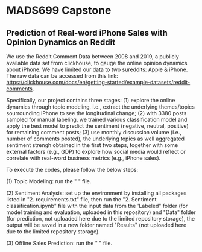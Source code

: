 # MADS699 Capstone   

## Prediction of Real-word iPhone Sales with Opinion Dynamics on Reddit

We use the Reddit Comment Data between 2008 and 2019, a publicly available data set from clickhouse, to gauge the online opinion dynamics about iPhone. We have limited our data to two sureddits: Apple & iPhone. 
 The raw data can be accessed from this link: https://clickhouse.com/docs/en/getting-started/example-datasets/reddit-comments. 

Specifically, our project contains three stages: (1) explore the online dynamics through topic modeling, i.e.,   extract the underlying themes/topics sourrounding iPhone to see the longitudinal change; (2) with 3380 posts sampled for manual labeling, we trained various classification model and apply the best model to predict the sentiment (negative, neutral, positive) for remaining comment posts; (3) use monthly discussion volume (i.e., number of comments posted), the underlying topics as well aggregated sentiment strengh obtained in the first two steps, together with some external factors (e.g., GDP) to explore how social media would reflect or correlate with real-word business metrics (e.g., iPhone sales).


To execute the codes, please follow the below steps:

(1) Topic Modeling: run the " " file.

(2) Sentiment Analysis: set up the environment by installing all packages listed in "2. requirements.txt" file, then run the "2. Sentiment classification.ipynb" file with the input data from the 'Labeled" folder (for model training and evaluation, uploaded in this repository) and  "Data" folder (for prediction, not uploaded here due to the limited repository storage), the output will be saved in a new folder named "Results" (not uploaded here due to the limited repository storage).

(3) Offline Sales Prediction: run the " " file.
